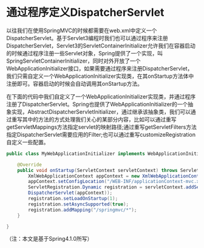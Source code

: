 # 通过程序定义DispatcherServlet

以往我们在使用SpringMVC的时候都需要在web.xml中定义一个DispatcherServlet。基于Servlet3编程时我们也可以通过程序来注册DispatcherServlet，Servlet3的ServletContainerInitializer允许我们在容器启动的时候通过程序注册一些Servlet对象，Spring提供了一个实现，叫SpringServletContainerInitializer，同时对外开放了一个WebApplicationInitializer接口，如果需要通过程序来注册DispatcherServlet，我们只需自定义一个WebApplicationInitializer实现类，在其onStartup方法体中注册即可。容器启动的时候会自动调用其onStartup方法。

在下面的代码中我们自定义了一个WebApplicationInitializer实现类，并通过程序注册了DispatcherServlet。Spring也提供了WebApplicationInitializer的一个抽象实现，AbstractDispatcherServletInitializer，通过继承该抽象类，我们可以通过重写其中的方法的方式处理我们关心的某部分内容，比如可以通过重写getServletMappings方法指定servlet的映射路径;通过重写getServletFilters方法指定DispatcherServlet需要应用的Filter;也可以通过重写customizeRegistration自定义一些配置。

```java
public class MyWebApplicationInitializer implements WebApplicationInitializer {

    @Override
    public void onStartup(ServletContext servletContext) throws ServletException {
        XmlWebApplicationContext appContext = new XmlWebApplicationContext();
        appContext.setConfigLocation("/WEB-INF/applicationContext-mvc.xml");
        ServletRegistration.Dynamic registration = servletContext.addServlet("dispatcher", new
        DispatcherServlet(appContext));
        registration.setLoadOnStartup(1);
        registration.setAsyncSupported(true);
        registration.addMapping("/springmvc/*");
    }

}

```

（注：本文是基于Spring4.1.0所写）

